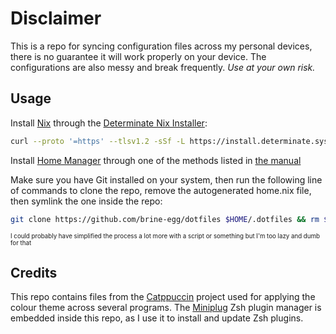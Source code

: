 # Disclaimer

This is a repo for syncing configuration files across my personal devices, there is no guarantee it will work properly on your device.
The configurations are also messy and break frequently.
*Use at your own risk.*


## Usage

Install [Nix](https://nixos.org/) through the [Determinate Nix Installer](https://github.com/DeterminateSystems/nix-installer):

```bash
curl --proto '=https' --tlsv1.2 -sSf -L https://install.determinate.systems/nix | sh -s -- install
```

Install [Home Manager](https://github.com/nix-community/home-manager) through one of the methods listed in [the manual](https://nix-community.github.io/home-manager/index.xhtml#ch-installation)

Make sure you have Git installed on your system, then run the following line of commands to clone the repo, remove the autogenerated home.nix file, then symlink the one inside the repo:

```bash
git clone https://github.com/brine-egg/dotfiles $HOME/.dotfiles && rm $HOME/.config/home-manager/home.nix && ln -s $HOME/.dotfiles/home.nix $HOME/.config/home-manager/home.nix
```

<sub><sup>I could probably have simplified the process a lot more with a script or something but I'm too lazy and dumb for that</sup></sub>


## Credits

This repo contains files from the [Catppuccin](https://github.com/catppuccin/catppuccin) project used for applying the colour theme across several programs.
The [Miniplug](https://sr.ht/~yerinalexey/miniplug/) Zsh plugin manager is embedded inside this repo, as I use it to install and update Zsh plugins.
